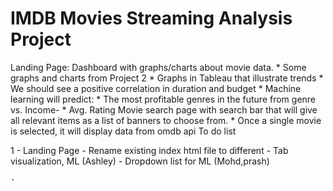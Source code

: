 # IMDB Movies Streaming Analysis Project

Landing Page: Dashboard with graphs/charts about movie data.
	* Some graphs and charts from Project 2 
	* Graphs in Tableau that illustrate trends
		* We should see a positive correlation in duration and budget
	* Machine learning will predict:
		* The most profitable genres in the future from genre vs. Income-
		* Avg. Rating 
Movie search page with search bar that will give all relevant items as a list of banners to choose from.
	* Once a single movie is selected, it will display data from omdb api
To do list 

1 - Landing Page 
	- Rename existing index html file to different 
	- Tab visualization, ML (Ashley)
	- Dropdown list for ML (Mohd,prash)

	- 